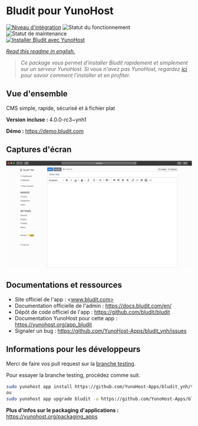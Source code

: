 <!--
N.B.: This README was automatically generated by https://github.com/YunoHost/apps/tree/master/tools/README-generator
It shall NOT be edited by hand.
-->

# Bludit pour YunoHost

[![Niveau d'intégration](https://dash.yunohost.org/integration/bludit.svg)](https://dash.yunohost.org/appci/app/bludit) ![Statut du fonctionnement](https://ci-apps.yunohost.org/ci/badges/bludit.status.svg) ![Statut de maintenance](https://ci-apps.yunohost.org/ci/badges/bludit.maintain.svg)  
[![Installer Bludit avec YunoHost](https://install-app.yunohost.org/install-with-yunohost.svg)](https://install-app.yunohost.org/?app=bludit)

*[Read this readme in english.](./README.md)*

> *Ce package vous permet d'installer Bludit rapidement et simplement sur un serveur YunoHost.
Si vous n'avez pas YunoHost, regardez [ici](https://yunohost.org/#/install) pour savoir comment l'installer et en profiter.*

## Vue d'ensemble

CMS simple, rapide, sécurisé et à fichier plat

**Version incluse :** 4.0.0-rc3~ynh1

**Démo :** https://demo.bludit.com

## Captures d'écran

![Capture d'écran de Bludit](./doc/screenshots/bludit_1_en.png)

## Documentations et ressources

* Site officiel de l'app : <www.bludit.com>
* Documentation officielle de l'admin : <https://docs.bludit.com/en/>
* Dépôt de code officiel de l'app : <https://github.com/bludit/bludit>
* Documentation YunoHost pour cette app : <https://yunohost.org/app_bludit>
* Signaler un bug : <https://github.com/YunoHost-Apps/bludit_ynh/issues>

## Informations pour les développeurs

Merci de faire vos pull request sur la [branche testing](https://github.com/YunoHost-Apps/bludit_ynh/tree/testing).

Pour essayer la branche testing, procédez comme suit.

``` bash
sudo yunohost app install https://github.com/YunoHost-Apps/bludit_ynh/tree/testing --debug
ou
sudo yunohost app upgrade bludit -u https://github.com/YunoHost-Apps/bludit_ynh/tree/testing --debug
```

**Plus d'infos sur le packaging d'applications :** <https://yunohost.org/packaging_apps>

